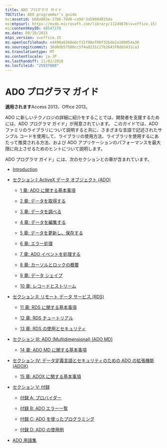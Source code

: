 ```yaml
---
title: ADO プログラマ ガイド
TOCTitle: ADO programmer's guide
ms:assetid: b68a982e-17b6-7dd6-ca9d-3a5960d815da
ms:mtpsurl: https://msdn.microsoft.com/library/JJ249876(v=office.15)
ms:contentKeyID: 48547278
ms.date: 09/18/2015
mtps_version: v=office.15
ms.openlocfilehash: ed490a6260e6cf15f98ef00f32bde2a100854a38
ms.sourcegitcommit: 38d0db57580cc5f4a0231c27b1643f8db5431ca3
ms.translationtype: MT
ms.contentlocale: ja-JP
ms.lasthandoff: 11/02/2018
ms.locfileid: "25937688"
---
```

# <a name="ado-programmers-guide"></a>ADO プログラマ ガイド

**適用されます**Access 2013、Office 2013。

ADO に新しいテクノロジの詳細に紹介をすることでは、開発者を支援するためには、ADO プログラマ ガイド」が用意されています。 このガイドでは、ADO ファミリのライブラリについて説明すると共に、さまざまな言語で記述されたサンプル コードを使用して、ライブラリの使用方法、ライブラリを使用するにあたって推奨される方法、および ADO アプリケーションのパフォーマンスを最大限に向上させるためのヒントについて説明します。

ADO プログラマ ガイド」には、次のセクションとの章が含まれています。

- [Introduction](introduction-to-ado-programming.md)
  
- [セクション I: ActiveX データ オブジェクト (ADO)](section-i-activex-data-objects.md)
    
    - [1 章: ADO に関する基本事項](chapter-1-ado-fundamentals.md)
    
    - [2 章: データを取得する](chapter-2-getting-data.md)
    
    - [3 章: データを調べる](chapter-3-examining-data.md)
    
    - [4 章: データを編集する](chapter-4-editing-data.md)
    
    - [5 章: データを更新し、保存する](chapter-5-updating-and-persisting-data.md)
    
    - [6 章: エラー処理](chapter-6-error-handling.md)
    
    - [7 章: ADO イベントを処理する](chapter-7-handling-ado-events.md)
    
    - [8 章: カーソルとロックの概要](chapter-8-understanding-cursors-and-locks.md)
    
    - [9 章: データ シェイプ](chapter-9-data-shaping.md)
    
    - [10 章: レコードとストリーム](chapter-10-records-and-streams.md)

- [セクション II: リモート データ サービス (RDS)](section-ii-remote-data-service.md)
    
    - [11 章: RDS に関する基本事項](chapter-11-rds-fundamentals.md)
    
    - [12 章: RDS チュートリアル](chapter-12-rds-tutorial.md)
    
    - [13 章: RDS の使用とセキュリティ](chapter-13-rds-usage-and-security.md)

- [セクション III: ADO (Multidimensional) (ADO MD)](section-iii-ado-multidimensional-ado-md.md)
    
    - [14 章: ADO MD に関する基本事項](chapter-14-ado-md-fundamentals.md)

- [セクション IV: データ定義言語とセキュリティのための ADO の拡張機能 (ADOX)](section-iv-ado-extensions-for-data-definition-language-and-security-adox.md)
    
    - [15 章: ADOX に関する基本事項](chapter-15-adox-fundamentals.md)

- [セクション V: 付録](section-v-appendixes.md)
    
    - [付録 A: プロバイダー](appendix-a-providers.md)
    
    - [付録 B: ADO エラー一覧](appendix-b-ado-errors.md)
    
    - [付録 C: ADO を使ったプログラミング](appendix-c-programming-with-ado.md)
    
    - [付録 D: ADO の使用例](appendix-d-ado-samples.md)

- [ADO 用語集](ado-glossary.md)

